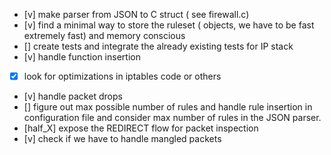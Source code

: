 - [v] make parser from JSON to C struct ( see firewall.c) 
- [v] find a minimal way to store the ruleset ( objects, we have to be fast extremely fast) and memory conscious
- [] create tests and integrate the already existing tests for IP stack
- [v] handle function insertion
- [X] look for optimizations in iptables code or others
- [v] handle packet drops
- [] figure out max possible number of rules and handle rule insertion in configuration file and consider max number of rules in the JSON parser.
- [half_X] expose the REDIRECT flow for packet inspection
- [v] check if we have to handle mangled packets
